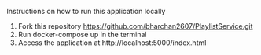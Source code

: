 Instructions on how to run this application locally

1. Fork this repository https://github.com/bharchan2607/PlaylistService.git
2. Run docker-compose up in the terminal
3. Access the application at
http://localhost:5000/index.html